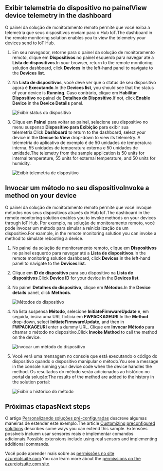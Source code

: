 ## <a name="view-device-telemetry-in-the-dashboard"></a><span data-ttu-id="bc9cc-101">Exibir telemetria do dispositivo no painel</span><span class="sxs-lookup"><span data-stu-id="bc9cc-101">View device telemetry in the dashboard</span></span>
<span data-ttu-id="bc9cc-102">O painel da solução de monitoramento remoto permite que você exiba a telemetria que seus dispositivos enviam para o Hub IoT.</span><span class="sxs-lookup"><span data-stu-id="bc9cc-102">The dashboard in the remote monitoring solution enables you to view the telemetry your devices send to IoT Hub.</span></span>

1. <span data-ttu-id="bc9cc-103">Em seu navegador, retorne para o painel da solução de monitoramento remoto, clique em **Dispositivos** no painel esquerdo para navegar até a **Lista de dispositivos**.</span><span class="sxs-lookup"><span data-stu-id="bc9cc-103">In your browser, return to the remote monitoring solution dashboard, click **Devices** in the left-hand panel to navigate to the **Devices list**.</span></span>
2. <span data-ttu-id="bc9cc-104">Na **Lista de dispositivos**, você deve ver que o status de seu dispositivo agora é **Executando**.</span><span class="sxs-lookup"><span data-stu-id="bc9cc-104">In the **Devices list**, you should see that the status of your device is **Running**.</span></span> <span data-ttu-id="bc9cc-105">Caso contrário, clique em **Habilitar Dispositivo** no painel de **Detalhes do Dispositivo**.</span><span class="sxs-lookup"><span data-stu-id="bc9cc-105">If not, click **Enable Device** in the **Device Details** panel.</span></span>
   
    ![Exibir status do dispositivo][18]
3. <span data-ttu-id="bc9cc-107">Clique em **Painel** para voltar ao painel, selecione seu dispositivo no menu suspenso **Dispositivo para Exibição** para exibir sua telemetria.</span><span class="sxs-lookup"><span data-stu-id="bc9cc-107">Click **Dashboard** to return to the dashboard, select your device in the **Device to View** drop-down to view its telemetry.</span></span> <span data-ttu-id="bc9cc-108">A telemetria do aplicativo de exemplo é de 50 unidades de temperatura interna, 55 unidades de temperatura externa e 50 unidades de umidade.</span><span class="sxs-lookup"><span data-stu-id="bc9cc-108">The telemetry from the sample application is 50 units for internal temperature, 55 units for external temperature, and 50 units for humidity.</span></span>
   
    ![Exibir telemetria de dispositivo][img-telemetry]

## <a name="invoke-a-method-on-your-device"></a><span data-ttu-id="bc9cc-110">Invocar um método no seu dispositivo</span><span class="sxs-lookup"><span data-stu-id="bc9cc-110">Invoke a method on your device</span></span>
<span data-ttu-id="bc9cc-111">O painel da solução de monitoramento remoto permite que você invoque métodos nos seus dispositivos através do Hub IoT.</span><span class="sxs-lookup"><span data-stu-id="bc9cc-111">The dashboard in the remote monitoring solution enables you to invoke methods on your devices through IoT Hub.</span></span> <span data-ttu-id="bc9cc-112">Por exemplo, na solução de monitoramento remoto, você pode invocar um método para simular a reinicialização de um dispositivo.</span><span class="sxs-lookup"><span data-stu-id="bc9cc-112">For example, in the remote monitoring solution you can invoke a method to simulate rebooting a device.</span></span>

1. <span data-ttu-id="bc9cc-113">No painel da solução de monitoramento remoto, clique em **Dispositivos** no painel esquerdo para navegar até a **Lista de dispositivos**.</span><span class="sxs-lookup"><span data-stu-id="bc9cc-113">In the remote monitoring solution dashboard, click **Devices** in the left-hand panel to navigate to the **Devices list**.</span></span>
2. <span data-ttu-id="bc9cc-114">Clique em **ID de dispositivo** para seu dispositivo na **Lista de dispositivos**.</span><span class="sxs-lookup"><span data-stu-id="bc9cc-114">Click **Device ID** for your device in the **Devices list**.</span></span>
3. <span data-ttu-id="bc9cc-115">No painel **Detalhes do dispositivo**, clique em **Métodos**.</span><span class="sxs-lookup"><span data-stu-id="bc9cc-115">In the **Device details** panel, click **Methods**.</span></span>
   
    ![Métodos do dispositivo][13]
4. <span data-ttu-id="bc9cc-117">Na lista suspensa **Método**, selecione **InitiateFirmwareUpdate** e, em seguida, insira uma URL fictícia em **FWPACKAGEURI**.</span><span class="sxs-lookup"><span data-stu-id="bc9cc-117">In the **Method** drop-down, select **InitiateFirmwareUpdate**, and then in **FWPACKAGEURI** enter a dummy URL.</span></span> <span data-ttu-id="bc9cc-118">Clique em **Invocar Método** para chamar o método no dispositivo.</span><span class="sxs-lookup"><span data-stu-id="bc9cc-118">Click **Invoke Method** to call the method on the device.</span></span>
   
    ![Invocar um método do dispositivo][14]
   

5. <span data-ttu-id="bc9cc-120">Você verá uma mensagem no console que está executando o código do dispositivo quando o dispositivo manipular o método.</span><span class="sxs-lookup"><span data-stu-id="bc9cc-120">You see a message in the console running your device code when the device handles the method.</span></span> <span data-ttu-id="bc9cc-121">Os resultados do método serão adicionados ao histórico no portal da solução:</span><span class="sxs-lookup"><span data-stu-id="bc9cc-121">The results of the method are added to the history in the solution portal:</span></span>

    ![Exibir o histórico do método][img-method-history]

## <a name="next-steps"></a><span data-ttu-id="bc9cc-123">Próximas etapas</span><span class="sxs-lookup"><span data-stu-id="bc9cc-123">Next steps</span></span>
<span data-ttu-id="bc9cc-124">O artigo [Personalizando soluções pré-configuradas][lnk-customize] descreve algumas maneiras de estender este exemplo.</span><span class="sxs-lookup"><span data-stu-id="bc9cc-124">The article [Customizing preconfigured solutions][lnk-customize] describes some ways you can extend this sample.</span></span> <span data-ttu-id="bc9cc-125">Extensões possíveis incluem usar sensores reais e implementar comandos adicionais.</span><span class="sxs-lookup"><span data-stu-id="bc9cc-125">Possible extensions include using real sensors and implementing additional commands.</span></span>

<span data-ttu-id="bc9cc-126">Você pode aprender mais sobre as [permissões no site azureiotsuite.com][lnk-permissions].</span><span class="sxs-lookup"><span data-stu-id="bc9cc-126">You can learn more about the [permissions on the azureiotsuite.com site][lnk-permissions].</span></span>

[13]: ./media/iot-suite-visualize-connecting/suite4.png
[14]: ./media/iot-suite-visualize-connecting/suite7-1.png
[18]: ./media/iot-suite-visualize-connecting/suite10.png
[img-telemetry]: ./media/iot-suite-visualize-connecting/telemetry.png
[img-method-history]: ./media/iot-suite-visualize-connecting/history.png
[lnk-customize]: ../articles/iot-suite/iot-suite-guidance-on-customizing-preconfigured-solutions.md
[lnk-permissions]: ../articles/iot-suite/iot-suite-permissions.md
